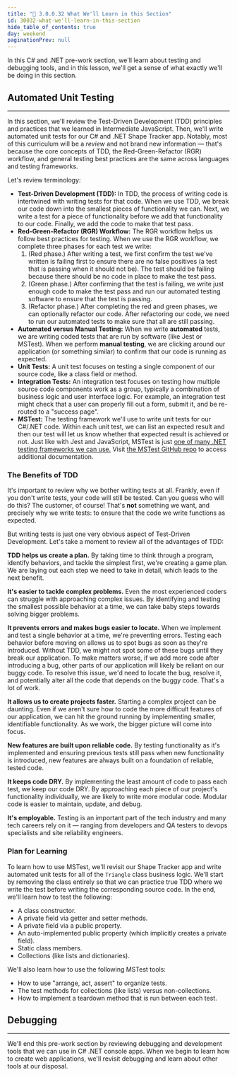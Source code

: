```yaml
---
title: "📓 3.0.0.32 What We'll Learn in this Section"
id: 30032-what-we'll-learn-in-this-section
hide_table_of_contents: true
day: weekend
paginationPrev: null
---
```


In this C# and .NET pre-work section, we'll learn about testing and debugging tools, and in this lesson, we'll get a sense of what exactly we'll be doing in this section.

## Automated Unit Testing
---

In this section, we'll review the Test-Driven Development (TDD) principles and practices that we learned in Intermediate JavaScript. Then, we'll write automated unit tests for our C# and .NET Shape Tracker app. Notably, most of this curriculum will be a _review_ and not brand new information — that's because the core concepts of TDD, the Red-Green-Refactor (RGR) workflow, and general testing best practices are the same across languages and testing frameworks.

Let's review terminology:

* **Test-Driven Development (TDD):** In TDD, the process of writing code is intertwined with writing tests for that code. When we use TDD, we break our code down into the smallest pieces of functionality we can. Next, we write a test for a piece of functionality before we add that functionality to our code. Finally, we add the code to make that test pass.
* **Red-Green-Refactor (RGR) Workflow:** The RGR workflow helps us follow best practices for testing. When we use the RGR workflow, we complete three phases for each test we write:
  1. (Red phase.) After writing a test, we first confirm the test we've written is failing first to ensure there are no false positives (a test that is passing when it should not be). The test should be failing because there should be no code in place to make the test pass.
  2. (Green phase.) After confirming that the test is failing, we write just enough code to make the test pass and run our automated testing software to ensure that the test is passing.
  3. (Refactor phase.) After completing the red and green phases, we can optionally refactor our code. After refactoring our code, we need to run our automated tests to make sure that all are still passing.
* **Automated versus Manual Testing:** When we write **automated** tests, we are writing coded tests that are run by software (like Jest or MSTest). When we perform **manual testing**, we are clicking around our application (or something similar) to confirm that our code is running as expected. 
* **Unit Tests:** A unit test focuses on testing a single component of our source code, like a class field or method.
* **Integration Tests:** An integration test focuses on testing how multiple source code components work as a group, typically a combination of business logic and user interface logic. For example, an integration test might check that a user can properly fill out a form, submit it, and be re-routed to a "success page".
* **MSTest:** The testing framework we'll use to write unit tests for our C#/.NET code. Within each unit test, we can list an expected result and then our test will let us know whether that expected result is achieved or not. Just like with Jest and JavaScript, MSTest is just [one of many .NET testing frameworks we can use.](https://learn.microsoft.com/en-us/dotnet/core/testing/) Visit [the MSTest GitHub repo](https://github.com/microsoft/testfx) to access additional documentation.

### The Benefits of TDD

It's important to review why we bother writing tests at all. Frankly, even if you don't write tests, your code will still be tested. Can you guess who will do this? The customer, of course! That's **not** something we want, and precisely why we write tests: to ensure that the code we write functions as expected. 

But writing tests is just one very obvious aspect of Test-Driven Development. Let's take a moment to review all of the advantages of TDD:

**TDD helps us create a plan.** By taking time to think through a program, identify behaviors, and tackle the simplest first, we're creating a game plan. We are laying out each step we need to take in detail, which leads to the next benefit.

**It's easier to tackle complex problems.** Even the most experienced coders can struggle with approaching complex issues. By identifying and testing the smallest possible behavior at a time, we can take baby steps towards solving bigger problems.

**It prevents errors and makes bugs easier to locate.** When we implement and test a single behavior at a time, we're preventing errors. Testing each behavior before moving on allows us to spot bugs as soon as they're introduced. Without TDD, we might not spot some of these bugs until they break our application. To make matters worse, if we add more code after introducing a bug, other parts of our application will likely be reliant on our buggy code. To resolve this issue, we'd need to locate the bug, resolve it, and potentially alter all the code that depends on the buggy code. That's a lot of work.

**It allows us to create projects faster.** Starting a complex project can be daunting. Even if we aren't sure how to code the more difficult features of our application, we can hit the ground running by implementing smaller, identifiable functionality. As we work, the bigger picture will come into focus.

**New features are built upon reliable code.** By testing functionality as it's implemented and ensuring previous tests still pass when new functionality is introduced, new features are always built on a foundation of reliable, tested code.

**It keeps code DRY.** By implementing the least amount of code to pass each test, we keep our code DRY. By approaching each piece of our project's functionality individually, we are likely to write more modular code. Modular code is easier to maintain, update, and debug.

**It's employable.** Testing is an important part of the tech industry and many tech careers rely on it — ranging from developers and QA testers to devops specialists and site reliability engineers.

### Plan for Learning

To learn how to use MSTest, we'll revisit our Shape Tracker app and write automated unit tests for all of the `Triangle` class business logic. We'll start by removing the class entirely so that we can practice true TDD where we write the test before writing the corresponding source code. In the end, we'll learn how to test the following:

* A class constructor.
* A private field via getter and setter methods.
* A private field via a public property.
* An auto-implemented public property (which implicitly creates a private field).
* Static class members.
* Collections (like lists and dictionaries).

We'll also learn how to use the following MSTest tools:

* How to use "arrange, act, assert" to organize tests.
* The test methods for collections (like lists) versus non-collections.
* How to implement a teardown method that is run between each test.

## Debugging
---

We'll end this pre-work section by reviewing debugging and development tools that we can use in C# .NET console apps. When we begin to learn how to create web applications, we'll revisit debugging and learn about other tools at our disposal. 
